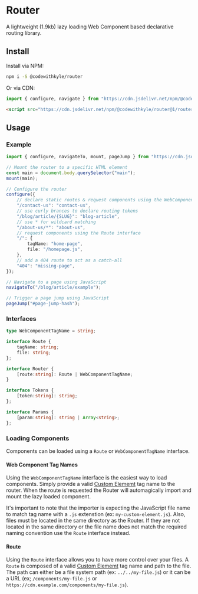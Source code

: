# Router

A lightweight (1.9kb) lazy loading Web Component based declarative routing library.

## Install

Install via NPM:

```bash
npm i -S @codewithkyle/router
```

Or via CDN:

```javascript
import { configure, navigate } from "https://cdn.jsdelivr.net/npm/@codewithkyle/router@1/router.min.mjs";
```

```html
<script src="https://cdn.jsdelivr.net/npm/@codewithkyle/router@1/router.min.js">
```

## Usage

### Example

```typescript
import { configure, navigateTo, mount, pageJump } from "https://cdn.jsdelivr.net/npm/@codewithkyle/router@1/router.min.mjs";

// Mount the router to a specific HTML element
const main = document.body.querySelector("main");
mount(main);

// Configure the router
configure({
    // declare static routes & request components using the WebComponentTagName interface
    "/contact-us": "contact-us",
    // use curly brances to declare routing tokens
    "/blog/article/{SLUG}": "blog-article",
    // use * for wildcard matching
    "/about-us/*": "about-us",
    // request components using the Route interface
    "/": {
        tagName: "home-page",
        file: "/homepage.js",
    },
    // add a 404 route to act as a catch-all
    "404": "missing-page",
});

// Navigate to a page using JavaScript
navigateTo("/blog/article/example");

// Trigger a page jump using JavaScript
pageJump("#page-jump-hash");
```

### Interfaces

```typescript
type WebComponentTagName = string;

interface Route {
    tagName: string;
    file: string;
};

interface Router {
    [route:string]: Route | WebComponentTagName;
}

interface Tokens {
    [token:string]: string;
};

interface Params {
    [param:string]: string | Array<string>;
};
```

### Loading Components

Components can be loaded using a `Route` or `WebComponentTagName` interface.

#### Web Component Tag Names

Using the `WebComponentTagName` interface is the easiest way to load components. Simply provide a valid [Custom Elememt](https://html.spec.whatwg.org/multipage/custom-elements.html#valid-custom-element-name) tag name to the router. When the route is requested the Router will automagically import and mount the lazy loaded component.

It's important to note that the importer is expecting the JavaScript file name to match tag name with a `.js` extenstion (ex: `my-custom-element.js`). Also, files must be located in the same directory as the Router. If they are not located in the same directory or the file name does not match the required naming convention use the `Route` interface instead.

#### Route

Using the `Route` interface allows you to have more control over your files. A `Route` is composed of a valid [Custom Elememt](https://html.spec.whatwg.org/multipage/custom-elements.html#valid-custom-element-name) tag name and path to the file. The path can either be a file system path (ex: `../../my-file.js`) or it can be a URL (ex; `/components/my-file.js` or `https://cdn.example.com/components/my-file.js`).